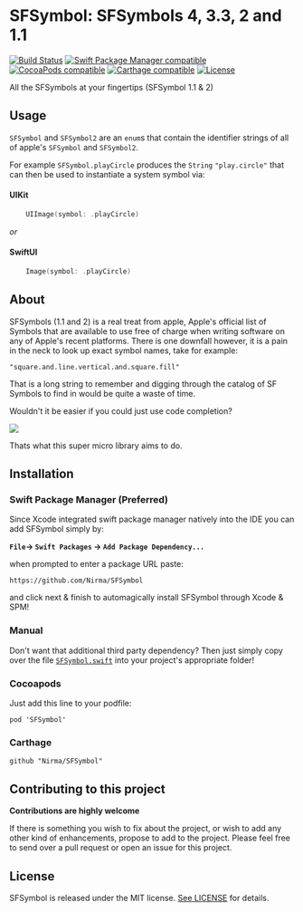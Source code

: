 # SFSymbol: SFSymbols 4, 3.3, 2 and 1.1 
[![Build Status](https://travis-ci.org/Nirma/SFSymbol.svg?branch=master)](https://travis-ci.org/Nirma/SFSymbol)
[![Swift Package Manager compatible](https://img.shields.io/badge/Swift%20Package%20Manager-compatible-purple.svg)](https://github.com/apple/swift-package-manager)
[![CocoaPods compatible](https://img.shields.io/cocoapods/v/SFSymbol.svg)](#cocoapods)
[![Carthage compatible](https://img.shields.io/badge/Carthage-compatible-4BC51D.svg?style=flat)](https://github.com/Carthage/Carthage)
[![License](http://img.shields.io/:license-mit-blue.svg)](http://doge.mit-license.org)

All the SFSymbols at your fingertips (SFSymbol 1.1 & 2)

## Usage 
`SFSymbol` and `SFSymbol2` are an `enum`s that contain the identifier strings of all of apple's `SFSymbol` and `SFSymbol2`.

For example `SFSymbol.playCircle` produces the `String` `"play.circle"` that can then be used to instantiate a system symbol via:

#### UIKit

```swift
    UIImage(symbol: .playCircle)
```

*or*

#### SwiftUI

```swift
    Image(symbol: .playCircle)
```


## About 
SFSymbols (1.1 and 2) is a real treat from apple, Apple's official list of Symbols that are 
available to use free of charge when writing software on any of Apple's recent platforms.
There is one downfall however, it is a pain in the neck to look up exact symbol names, take for example: 

`"square.and.line.vertical.and.square.fill"`

That is a long string to remember and digging through the catalog of SF Symbols to find in would be quite a waste of time.

Wouldn't it be easier if you could just use code completion?

![](https://media.giphy.com/media/jQ7lTLsv2poo2qLkUA/giphy.gif)

Thats what this super micro library aims to do.

## Installation 

### Swift Package Manager (Preferred)
Since Xcode integrated swift package manager natively into the IDE you can add SFSymbol simply by:

**`File`-> `Swift Packages` -> `Add Package Dependency...`**

when prompted to enter a package URL paste: 

`https://github.com/Nirma/SFSymbol` 


and click next & finish to automagically install SFSymbol through Xcode & SPM!

### Manual 
Don't want that additional third party dependency? Then just simply copy over the file [`SFSymbol.swift`](https://github.com/Nirma/SFSymbol/blob/master/Sources/SFSymbol/SFSymbol.swift) into your project's appropriate folder!

### Cocoapods
Just add this line to your podfile:

```shell
pod 'SFSymbol'
```

### Carthage

```shell
github "Nirma/SFSymbol"
```

## Contributing to this project
**Contributions are highly welcome**

If there is something you wish to fix about the project, or wish to add any other kind of enhancements,
propose to add to the project. Please feel free to send over a pull request 
or open an issue for this project.

## License

SFSymbol is released under the MIT license. [See LICENSE](https://github.com/Nirma/SFSymbol/blob/master/LICENSE) for details.
